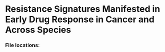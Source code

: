 # Resistance Signatures Manifested in Early Drug Response in Cancer and Across Species

### File locations: 

